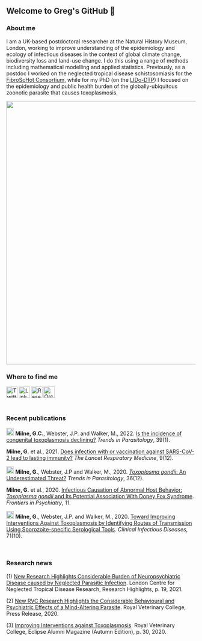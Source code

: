 ## Welcome to Greg's GitHub 👋

### About me
I am a UK-based postdoctoral researcher at the Natural History Museum, London, working to improve understanding of the epidemiology and ecology of infectious diseases in the context of global climate change, biodiversity loss and land-use change. I do this using a range of methods including mathematical modelling and applied statistics. Previously, as a postdoc I worked on the neglected tropical disease schistosomiasis for the [FibroScHot Consortium](https://www.fibroschot.eu/), while for my PhD (on the [LIDo-DTP](https://www.lido-dtp.ac.uk/)) I focused on the epidemiology and public health burden of the globally-ubiquitous zoonotic parasite that causes toxoplasmosis.

[<img src="https://user-images.githubusercontent.com/65221055/147229695-118d4a36-dc00-4c8c-a647-3724463d4d66.png" width="700">](https://github.com/gcmilne/toxo-neuro)

### Where to find me
[<img align="left" alt="Twitter" width="30px" src="https://user-images.githubusercontent.com/65221055/147235064-d9e2d1a6-fc65-45d6-a041-1ab3f4a22019.png" />][1]
[<img align="left" alt="LinkedIn" width="30px" src="https://user-images.githubusercontent.com/65221055/147235097-e169ef3f-5229-43b8-bb26-c13c7e42b32b.png" />][2]
[<img align="left" alt="ResearchGate" width="30px" src="https://user-images.githubusercontent.com/65221055/147235147-423c3e08-0f30-46d1-8e53-8c4445bc7288.png" />][3]
[<img align="left" alt="Orcid" width="30px" src="https://user-images.githubusercontent.com/65221055/147235221-913fc322-dbbf-4c2a-aef5-feb6dd7f2e79.png" />][4]

<br />
<br />
<br />

### Recent publications

[<img align="" alt="GitHub" width="20px" src="https://user-images.githubusercontent.com/65221055/149297208-ce948484-5133-4a52-a005-011a22bab23a.png" />][5] **Milne, G.C.**, Webster, J.P. and Walker, M., 2022. [Is the incidence of congenital toxoplasmosis declining?](https://www.cell.com/trends/parasitology/fulltext/S1471-4922(22)00256-2) *Trends in Parasitology*, 39(1).

**Milne, G.** et al., 2021. [Does infection with or vaccination against SARS-CoV-2 lead to lasting immunity?](https://www.sciencedirect.com/science/article/pii/S2213260021004070?casa_token=06uKsSiS-IAAAAAA:eMN4WSMDzObyYNJwIVCK5v1_rEYmaelC6ZEomcIZwugsDBpIS3iS24pAFquqNk42U9-EtKaYVbbf) *The Lancet Respiratory Medicine*, 9(12).

[<img align="" alt="GitHub" width="20px" src="https://user-images.githubusercontent.com/65221055/149297208-ce948484-5133-4a52-a005-011a22bab23a.png" />][6] **Milne, G.**, Webster, J.P and Walker, M., 2020. [*Toxoplasma gondii*: An Underestimated Threat?](https://www.cell.com/trends/parasitology/fulltext/S1471-4922(20)30221-X?_returnURL=https%3A%2F%2Flinkinghub.elsevier.com%2Fretrieve%2Fpii%2FS147149222030221X%3Fshowall%3Dtrue) *Trends in Parasitology*, 36(12).

**Milne, G.** et al., 2020. [Infectious Causation of Abnormal Host Behavior: *Toxoplasma gondii* and Its Potential Association With Dopey Fox Syndrome](https://www.frontiersin.org/articles/10.3389/fpsyt.2020.513536/full). *Frontiers in Psychiatry*, 11.
 
[<img align="" alt="GitHub" width="20px" src="https://user-images.githubusercontent.com/65221055/149297208-ce948484-5133-4a52-a005-011a22bab23a.png" />][7] **Milne, G.**, Webster, J.P. and Walker, M., 2020. [Toward Improving Interventions Against Toxoplasmosis by Identifying Routes of Transmission Using Sporozoite-specific Serological Tools](https://www.ncbi.nlm.nih.gov/pmc/articles/PMC7744992/). *Clinical Infectious Diseases*, 71(10).

<br />

### Research news
(1) [New Research Highlights Considerable Burden of Neuropsychiatric Disease caused by Neglected Parasitic Infection](https://www.londonntd.org/news/lcntdr-publishes-2021-research-highlights). London Centre for Neglected Tropical Disease Research, Research Highlights, p. 19, 2021.

(2) [New RVC Research Highlights the Considerable Behavioural and Psychiatric Effects of a Mind-Altering Parasite](https://www.rvc.ac.uk/research/news/general/new-rvc-research-highlights-the-considerable-behavioural-and-psychiatric-effects-of-a-mind-altering-parasite). Royal Veterinary College, Press Release, 2020.

(3) [Improving Interventions against Toxoplasmosis](https://www.rvc.ac.uk/static/newsletter/eclipse/2020/index.html). Royal Veterinary College, Eclipse Alumni Magazine (Autumn Edition), p. 30, 2020.

[1]: https://twitter.com/GC_Milne
[2]: https://www.linkedin.com/in/gregory-milne-a31776171/
[3]: https://www.researchgate.net/profile/Gregory-Milne
[4]: https://orcid.org/my-orcid?orcid=0000-0002-9594-3321
[5]: https://github.com/gcmilne/temptrends
[6]: https://github.com/gcmilne/toxo-neuro
[7]: https://github.com/gcmilne/oocyst-mod

